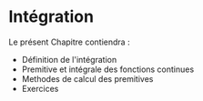 Intégration 
=======================
Le présent Chapitre contiendra :
- Définition de l'intégration
- Premitive et intégrale des fonctions continues
- Methodes de calcul des premitives
- Exercices


